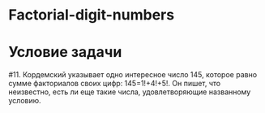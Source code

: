 # Factorial-digit-numbers
# Условие задачи
#11. Кордемский указывает одно интересное число 145, которое равно сумме факториалов своих цифр: 145=1!+4!+5!. Он пишет, что неизвестно, есть ли еще такие числа, удовлетворяющие названному условию.
